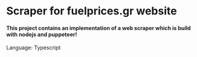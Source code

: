 # Scraper for fuelprices.gr website

#### This project contains an implementation of a web scraper which is build with nodejs and puppeteer!

Language: Typescript